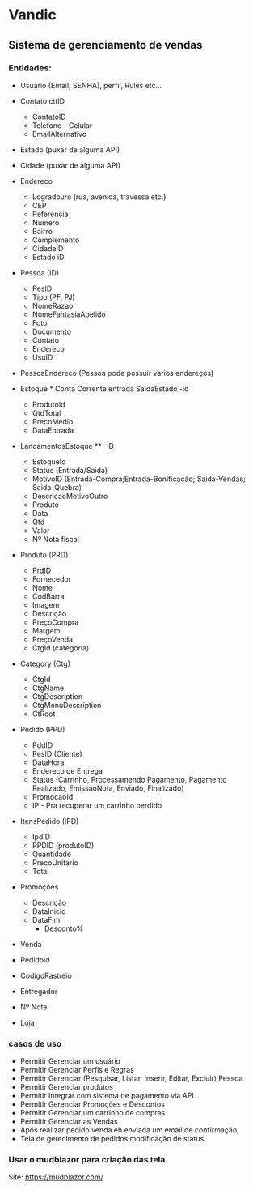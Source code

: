 # Vandic

## Sistema de gerenciamento de vendas
### Entidades:
- Usuario (Email, SENHA), perfil, Rules etc...
- Contato cttID
	 - ContatoID
	 - Telefone
	  - Celular
	 - EmailAlternativo
	
- Estado (puxar de alguma API)
- Cidade  (puxar de alguma API)
- Endereco
	- Logradouro (rua, avenida, travessa etc.)
	- CEP
	- Referencia
	- Numero
	- Bairro
	- Complemento
	- CidadeID
	- Estado iD

- Pessoa (ID)
    - PesID
    - Tipo (PF, PJ)
    - NomeRazao
    - NomeFantasiaApelido
    - Foto
    - Documento
    - Contato
    - Endereco
    - UsuID
	  
- PessoaEndereco (Pessoa pode possuir varios endereços)

- Estoque * Conta Corrente entrada SaidaEstado
    -id  
    - ProdutoId
    - QtdTotal
    - PrecoMédio  
    - DataEntrada

- LancamentosEstoque **
  -ID
  - EstoqueId
  - Status (Entrada/Saida)
  - MotivoID  (Entrada-Compra;Entrada-Bonificação; Saida-Vendas; Saida-Quebra)
  - DescricaoMotivoOutro
  - Produto 
  - Data
  - Qtd
  - Valor
  - Nº Nota fiscal
 
- Produto (PRD)
    - PrdID
    - Fornecedor
    - Nome   
    - CodBarra
    - Imagem
    - Descrição
    - PreçoCompra   
    - Margem
    - PreçoVenda
    - CtgId (categoria)

- Category (Ctg)
    - CtgId
    - CtgName
    - CtgDescription
    - CtgMenuDescription
    - CtRoot

- Pedido  (PPD)
    - PddID
    - PesID (Cliente)
    - DataHora
    - Endereco de Entrega
    - Status (Carrinho, Processamendo Pagamento, Pagamento Realizado, EmissaoNota, Enviado, Finalizado)
    - PromocaoId
    - IP - Pra recuperar um carrinho perdido

- ItensPedido (IPD)
    - IpdID
    - PPDID (produtoID)
    - Quantidade
    - PrecoUnitario
    - Total
- Promoções
	- Descrição
	- DataInicio
 	- DataFim
        - Desconto%
   
- Venda
- Pedidoid
- CodigoRastreio
- Entregador
- Nº Nota



- Loja



   
###  casos de uso
- Permitir Gerenciar um usuário
- Permitir Gerenciar Perfis e Regras
- Permitir Gerenciar  (Pesquisar, Listar, Inserir, Editar, Excluir) Pessoa
- Permitir Gerenciar  produtos
- Permitir Integrar com sistema de pagamento via API.
- Permitir Gerenciar Promoções e Descontos
- Permitir Gerenciar um carrinho de compras
- Permitir Gerenciar as Vendas
- Após realizar pedido venda eh enviada um email de confirmação;
- Tela de gerecimento de pedidos modificação de status.

### Usar o mudblazor para criação das tela
 Site: https://mudblazor.com/
